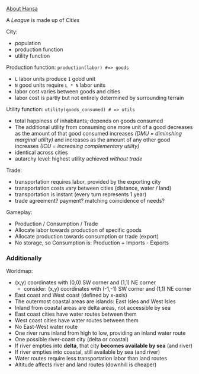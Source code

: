 [About Hansa](http://www.daviddfriedman.com/Living_Paper/Hansa/hansa_instructions/hansa_instructions.htm)

A _League_ is made up of _Cities_

City:
  - population
  - production function
  - utility function

Production function: `production(labor) #=> goods`
  - `L` labor units produce `1` good unit
  - `N` good units require `L * N` labor units
  - labor cost varies between goods and cities
  - labor cost is partly but not entirely determined by surrounding terrain

Utility function: `utility(goods_consumed) # => utils`
  - total happiness of inhabitants; depends on goods consumed
  - The additional utility from consuming one more unit of a good decreases
    as the amount of that good consumed increases
    *(DMU = diminshing marginal utility)* and increases as the amount
    of any other good increases *(ICU = increasing complementary utility)*
  - identical across cities
  - autarchy level: highest utility achieved *without trade*

Trade:
  - transportation requires labor, provided by the exporting city
  - transportation costs vary between cities (distance, water / land)
  - transportation is instant (every turn represents 1 year)
  - trade agreement?  payment?  matching coincidence of needs?

Gameplay:
  - Production / Consumption / Trade
  - Allocate labor towards production of specific goods
  - Allocate production towards consumption or trade (export)
  - No storage, so Consumption is: Production + Imports - Exports

### Additionally

Worldmap:
  - (x,y) coordinates with (0,0) SW corner and (1,1) NE corner
    - consider: (x,y) coordinates with (-1,-1) SW corner and (1,1) NE corner
  - East coast and West coast (defined by x-axis)
  - The outermost coastal areas are islands: East Isles and West Isles
  - Inland from coastal areas are delta areas, not accessible by sea
  - East coast cities have water routes between them
  - West coast cities have water routes between them
  - No East-West water route
  - One river runs inland from high to low, providing an inland water route
  - One possible river-coast city (delta or coastal)
  - If river empties into **delta**,
      that city **becomes available by sea** (and river)
  - If river empties into coastal,
      still available by sea (and river)
  - Water routes require less transportation labor than land routes
  - Altitude affects river and land routes (downhill is cheaper)
